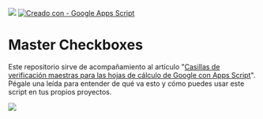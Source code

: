 ![](https://user-images.githubusercontent.com/12829262/131243963-5b57a584-9be6-4e99-87b3-1e6303362e26.png)
[![Creado con - Google Apps Script](https://img.shields.io/static/v1?label=Creado+con&message=Google+Apps+Script&color=blue&logo=GAS)](https://developers.google.com/apps-script)

# Master Checkboxes

Este repositorio sirve de acompañamiento al artículo "[Casillas de verificación maestras para las hojas de cálculo de Google con Apps Script](https://pablofelip.online/master-checkboxes-appsscript/)". Pégale una leída para entender de qué va esto y cómo puedes usar este script en tus propios proyectos.

![](https://user-images.githubusercontent.com/12829262/131410124-02c46c15-1418-4bf0-9baa-615ad6a17ab2.gif)
